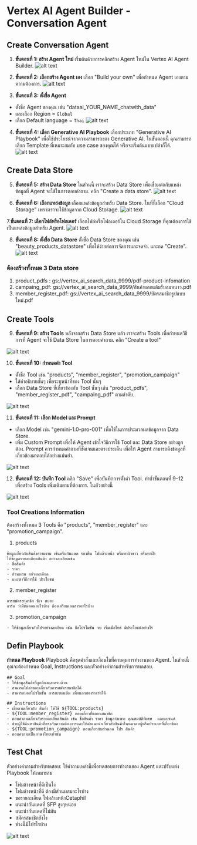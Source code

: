 # Vertex AI Agent Builder - Conversation Agent 
## Create Conversation Agent
1. **ขั้นตอนที่ 1: สร้าง Agent ใหม่**  เริ่มต้นด้วยการคลิกสร้าง Agent ใหม่ใน Vertex AI Agent Builder.
![alt text](../assets/24-1-create-agent.png)  

2. **ขั้นตอนที่ 2: เลือกสร้าง Agent เอง**  เลือก "Build your own" เพื่อกำหนด Agent เองตามความต้องการ.
![alt text](../assets/24-2-build-yourown.png)  

3. **ขั้นตอนที่ 3: ตั้งชื่อ Agent**  
- ตั้งชื่อ Agent ของคุณ  เช่น "dataai_YOUR_NAME_chatwith_data" 
- และเลือก Region = `Global`
- เลือก Default language = `Thai`
![alt text](../assets/24-3-naming-your-agent.png)  

4. **ขั้นตอนที่ 4: เลือก Generative AI Playbook** เลือกประเภท "Generative AI Playbook" เพื่อใช้ประโยชน์จากความสามารถของ Generative AI.  ในขั้นตอนนี้ คุณสามารถเลือก Template ที่เหมาะสมกับ use case ของคุณได้  หรือจะเริ่มต้นแบบเปล่าก็ได้.
![alt text](../assets/24-4-Select-type-GenerativeAI-Playbook.png)  


## Create Data Store
5.  **ขั้นตอนที่ 5: สร้าง Data Store**  ในส่วนนี้ เราจะสร้าง Data Store เพื่อเชื่อมต่อกับแหล่งข้อมูลที่ Agent จะใช้ในการตอบคำถาม. คลิก "Create a data store".
![alt text](../assets/24-5-create-data-store.png)

6. **ขั้นตอนที่ 6: เลือกแหล่งข้อมูล** เลือกแหล่งข้อมูลสำหรับ Data Store. ในที่นี้เลือก "Cloud Storage"  เพราะเราจะใช้ข้อมูลจาก Cloud Storage.
![alt text](../assets/24-6-select-data-store-source-from-gcs.png) 

7.**ขั้นตอนที่ 7: เลือกไฟล์หรือโฟลเดอร์** เลือกไฟล์หรือโฟลเดอร์ใน Cloud Storage ที่คุณต้องการใช้เป็นแหล่งข้อมูลสำหรับ Agent.
![alt text](../assets/24-7-select-file-or-folder-for-data-store.png) 

8. **ขั้นตอนที่ 8: ตั้งชื่อ Data Store**  ตั้งชื่อ Data Store ของคุณ เช่น "beauty_products_datastore"  เพื่อให้ง่ายต่อการจัดการและจดจำ.  และกด "Create".
![alt text](../assets/24-8-naming-data-store.png) 


### ต้องสร้างทั้งหมด 3 Data store
1. product_pdfs : gs://vertex_ai_search_data_9999/pdf-product-infomation
2. campaing_pdf: gs://vertex_ai_search_data_9999/สินค้าแลกแต้มรับลมหนาว.pdf
3. member_register_pdf: gs://vertex_ai_search_data_9999/บัตรสมาชิกรูปแบบใหม่.pdf

## Create Tools
9.  **ขั้นตอนที่ 9: สร้าง Tools**  หลังจากสร้าง Data Store แล้ว  เราจะสร้าง Tools เพื่อกำหนดวิธีการที่ Agent จะใช้ Data Store ในการตอบคำถาม. คลิก "Create a tool"

![alt text](../assets/24-9-create-tools.png)


10. **ขั้นตอนที่ 10: กำหนดค่า Tool**  
- ตั้งชื่อ Tool เช่น "products", "member_register", "promotion_campaign"  
- ใส่คำอธิบายสั้นๆ  เพื่อระบุหน้าที่ของ Tool นั้นๆ  
- เลือก Data Store ที่เกี่ยวข้องกับ Tool นั้นๆ  เช่น  "product_pdfs", "member_register_pdf", "campaing_pdf" ตามลำดับ.

![alt text](../assets/24-10-add-toolname-description-type-datastore.png) 

11. **ขั้นตอนที่ 11: เลือก Model และ Prompt**
- เลือก Model  เช่น  "gemini-1.0-pro-001"  เพื่อใช้ในการประมวลผลข้อมูลจาก Data Store.
- เพิ่ม Custom Prompt  เพื่อให้ Agent เข้าใจวิธีการใช้ Tool และ Data Store อย่างถูกต้อง.  Prompt ควรกำหนดคำถามที่ชัดเจนและตรงประเด็น เพื่อให้ Agent สามารถดึงข้อมูลที่เกี่ยวข้องมาตอบได้อย่างแม่นยำ.

![alt text](../assets/24-11-select-gemini-model-add-custom-prompt-for-data-store-summarize.png)

12. **ขั้นตอนที่ 12: บันทึก Tool**  คลิก "Save" เพื่อบันทึกการตั้งค่า Tool.  ทำซ้ำขั้นตอนที่ 9-12  เพื่อสร้าง Tools เพิ่มเติมตามที่ต้องการ.  ในตัวอย่างนี้  

![alt text](../assets/24-12-save-tool.png) 

### Tool Creations Information
ต้องสร้างทั้งหมด 3 Tools คือ "products", "member_register" และ "promotion_campaign".
1. products
```
ข้อมูลเกี่ยวกับสินค้าความงาม เช่นครีมกันแดด รองพื้น โฟมล้างหน้า ครีมทาผิวขาว ครีมทาฝ้า
ให้ข้อมูลรายละเอียดสินค้า อย่างละเอียดเช่น 
- ชื่อสินค้า 
- ราคา 
- ส่วนผสม อย่างละเอียด
- แนะนำวิธีการใช้ ประโยชน์
```

2. member_register
```
การสมัครสามาชิก ซีเจ สบาย
การ์ด ว่ามีขั้นตอนอะไรบ้าง ต้องเตรียมเอกสารอะไรบ้าง
```

3. promotion_campaign
```
- ให้ข้อมูลเกี่ยวกับโปรอย่างละเอียด เช่น ชื่อโปรโมชั่น จบ เริ่มเมื่อไหร่ มีประโยชน์อย่างไร
```

## Defin Playbook
**กำหนด Playbook** Playbook คือชุดคำสั่งและเงื่อนไขที่ควบคุมการทำงานของ Agent.  ในส่วนนี้ คุณจะต้องกำหนด Goal, Instructions และตัวอย่างคำถามสำหรับการทดสอบ.

```
## Goal
- ให้ข้อมูลสินค้าที่ถูกต้องและครบถ้วน
- สามารถให้คำตอบเกี่ยวกับการสมัครสมาชิกได้
- สามารถบอกโปรโมชั่น การสะสมแต้ม เพื่อแลกของรางวัลได้

## Instructions 
- เมื่อถามเกี่ยวกับ สินค้า ให้ใช้ ${TOOL:products}
- ${TOOL:member_register} ตอบเกี่ยวขั้นตอนสมาชิก
- ตอบคำถามเกี่ยวกับรายละเอียดสินค้า เช่น ชื่อสินค้า ราคา ข้อมูลจำเพาะ คุณสมบัติพิเศษ  และแบรนด์
- ช่วยผู้ใช้ค้นหาสินค้าที่ตรงกับความต้องการและให้คำแนะนำเกี่ยวกับสินค้าในหมวดหมู่หรือประเภทที่เกี่ยวข้อง
- ${TOOL:promotion_campaign} ตอบเกี่ยวกับส่วนลด โปร สินค้า
- ตอบคำถามเป็นภาษาไทยเท่านั้น
```

## Test Chat 
ตัวอย่างคำถามสำหรับทดสอบ: ใช้คำถามเหล่านี้เพื่อทดสอบการทำงานของ Agent และปรับแต่ง Playbook ให้เหมาะสม

- โฟมล้างหน้าที่ดีเป็นไง
- โฟมล้างหน้าที่ดี ต้องมีส่วนผสมอะไรบ้าง
- ขอรายละเอียด โฟมล้างหน้าCetaphil
- แนะนำกันแดดที่ SFP สูงๆหน่อย
- แนะนำกันแดดที่ไม่มัน
- สมัครสมาชิกยังไง
- ช่วงนี้มีโปรไรบ้าง

![alt text](../assets/24-13-test-your-agent.png)

